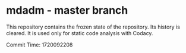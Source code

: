 # mdadm - master branch

This repository contains the frozen state of the repository.
Its history is cleared. It is used only for static code
analysis with Codacy.

Commit Time: 1720092208